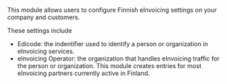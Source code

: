 This module allows users to configure Finnish eInvoicing settings on
your company and customers.

These settings include

-   Edicode: the indentifier used to identify a person or organization
    in eInvoicing services.
-   eInvoicing Operator: the organization that handles eInvoicing
    traffic for the person or organization. This module creates entries
    for most eInvoicing partners currently active in Finland.
